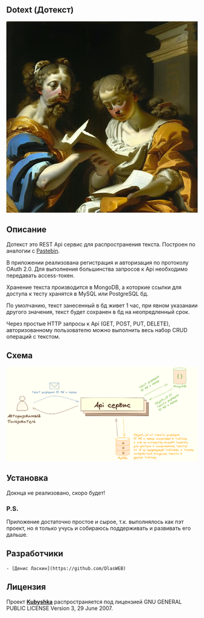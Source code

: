 ## Dotext (Дотекст)

<p align="center">
      <img src="https://github.com/DlasWEB/dotext/blob/master/img_for_readme/01.png" alt="Дотекст">
</p>

## Описание

Дотекст это REST Api сервис для распространения текста. Построен по аналогии с [Pastebin](https://pastebin.com/). 

В приложении реализована регистрация и авторизация по протоколу OAuth 2.0. Для выполнения большинства запросов к Api необходимо передавать access-токен.

Хранение текста производится в MongoDB, а которкие ссылки для доступа к тесту хранятся в MySQL или PostgreSQL бд.

По умолчанию, текст занесенный в бд живет 1 час, при явном указанаии другого значения, текст будет сохранен в бд на неопредленный срок.

Через простые HTTP запросы к Api (GET, POST, PUT, DELETE), авторизованному пользователю можно выполнить весь набор CRUD операций с текстом.


## Схема

<p align="center">
      <img src="https://github.com/DlasWEB/dotext/blob/master/img_for_readme/scheme.png" alt="Схема приложения">
</p>

## Установка

Докнца не реализовано, скоро будет!

[//]: # (Для развертывания приложения необходим `docker` и два образа: `kubyshka` и `БД &#40;Mysql или PostreSql&#41;`. Приложение можно развернуть локально или на сервере.)

[//]: # (Для разворачивания приложения нужно выполнить следующие шаги &#40;**инструкция на примере Debian подобных систем**&#41;:)

[//]: # (1. Качаем образы с:<br/>)

[//]: # (    - `mysql сервером` &#40;если у вас его нет&#41; командой:)

[//]: # (        ```shell script)

[//]: # (        $ docker pull mysql)

[//]: # (        ```)

[//]: # (    - `kubyshka` командой:)

[//]: # (        ```shell script)

[//]: # (        $ docker pull mrdlas/kubyshka:kubyshka)

[//]: # (        ```)

[//]: # (2. Проверяем)

[//]: # (     ```shell script)

[//]: # (     $ docker images)

[//]: # (     ``` )

[//]: # (   если все ок, то вы увидите образы `mrdlas/kubyshka` и `mysql` &#40;возможно будут и другие, если они есть у вас на машине&#41;)

[//]: # (3. Создаем сеть для контакта между контейнером с БД и контейнером с Kubyshka)

[//]: # (     ```shell script)

[//]: # (     $ docker network create kubyshka-net)

[//]: # (     ```)

[//]: # (4. Поднимаем контейнеры с:)

[//]: # (    - mysql)

[//]: # (        ```shell script)

[//]: # (        $ sudo docker run --restart=unless-stopped -dit --net kubyshka-net -p 3307:3306 --name mysqldb_kubyshka -e MYSQL_ROOT_PASSWORD=root -e MYSQL_DATABASE=kubyshka_db -v kubyshka_storage:/var/lib/mysql mysql)

[//]: # (        ```)

[//]: # (    - kubyshka)

[//]: # (        ```shell script)

[//]: # (        $ docker run --restart=unless-stopped -dit -p 9090:8080 --name my-kubyshka --net kubyshka-net -e MYSQL_HOST=mysqldb_kubyshka -e MYSQL_USER=root -e MYSQL_PASSWORD=root -e MYSQL_PORT=3306 mrdlas/kubyshka:kubyshka        )

[//]: # (        ```)

[//]: # (      Название бд, название контейнеров, пароль root пользователя в бд и порты можно ставить свои. Главное чтобы все согласовывалось.)

[//]: # (5. Проверяем успешность подключения)

[//]: # (    ```shell script)

[//]: # (   $ docker container inspect mysqldb_kubyshka )

[//]: # (    ```)

[//]: # (   если все ок, то в разделе Networks вы увидите сеть `kubyshka-net`)

[//]: # (    ```shell script)

[//]: # (   $ docker container inspect ID_контейнера_с_кубышкой)

[//]: # (    ``` )

[//]: # (   узнать ID контейнера можно командой)

[//]: # (   ```shell script)

[//]: # (   $ docker ps )

[//]: # (   ```)

[//]: # (   если все ок, то в разделе Networks вы увидите сеть `kubyshka-net`.)

[//]: # ()
[//]: # (   ### Готово!)

[//]: # ()
[//]: # (   В браузере проходим по адресу 'localhost:9090/' и вы уведите рабочее приложение &#40;если устанавливали на сервере, то вместо localhost вбивайте его ip&#41;)

[//]: # ()
[//]: # (   <img src="https://github.com/DlasWEB/kubyshka/blob/master/img_for_readme/1.png" alt="Главная страница">)

[//]: # ()
[//]: # (   ### Далее:)

[//]: # (    1. Регистрируйте пользователя)

[//]: # (    2. Логинтесь)

[//]: # (    3. Добавляйте валюту в требуемом формате)

[//]: # (    4. Добавляйте типы сбережений)

[//]: # (    5. Добавляйте сбережения.)

[//]: # (    6. Смотрите срезы.)

   ### P.S.

   Приложение достаточно простое и сырое, т.к. выполнялось как пэт проект, но я только учусь и собираюсь поддерживать и развивать его дальше.

   ## Разработчики

    - [Денис Ласкин](https://github.com/DlasWEB)

   ## Лицензия

   Проект **[Kubyshka](https://github.com/DlasWEB/kubyshka)** распространяется под лицензией GNU GENERAL PUBLIC LICENSE Version 3, 29 June 2007.
